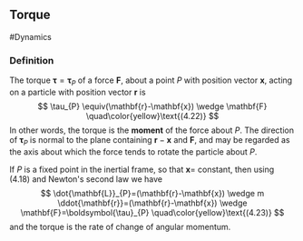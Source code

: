 ## Torque
#Dynamics 
### Definition
The torque $\boldsymbol{\tau}=\boldsymbol{\tau}_{P}$ of a force $\mathbf{F}$, about a point $P$ with position vector $\mathbf{x}$, acting on a particle with position vector $\mathbf{r}$ is
$$
\tau_{P} \equiv(\mathbf{r}-\mathbf{x}) \wedge \mathbf{F}
\quad\color{yellow}\text{(4.22)}
$$
In other words, the torque is the **moment** of the force about $P$. The direction of $\boldsymbol{\tau}_{P}$ is normal to the plane containing $\mathbf{r}-\mathbf{x}$ and $\mathbf{F},$ and may be regarded as the axis about which the force tends to rotate the particle about $P$.

If $P$ is a fixed point in the inertial frame, so that $\mathbf{x}=$ constant, then using (4.18) and Newton's second law we have
$$
\dot{\mathbf{L}}_{P}=(\mathbf{r}-\mathbf{x}) \wedge m \ddot{\mathbf{r}}=(\mathbf{r}-\mathbf{x}) \wedge \mathbf{F}=\boldsymbol{\tau}_{P}
\quad\color{yellow}\text{(4.23)}
$$
and the torque is the rate of change of angular momentum.